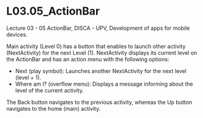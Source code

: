 # L03.05_ActionBar
Lecture 03 - 05 ActionBar, DISCA - UPV, Development of apps for mobile devices.

Main activity (Level 0) has a button that enables to launch other activity (NextActivity) for the next Level (1).
NextActivity displays its current level on the ActionBar and has an action menu with the following options:
- Next (play symbol): Launches another NextActivity for the next level (level + 1).
- Where am I? (overflow menu): Displays a message informing about the level of the current activity.

The Back button navigates to the previous activity, whereas the Up button navigates to the home (main) activity.
